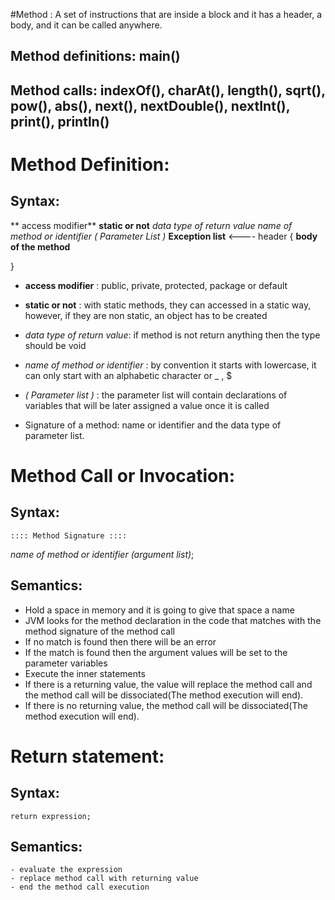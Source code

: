#Method : A set of instructions that are inside a block and it has a header, a body, and it can be called anywhere.
## Method definitions: main()
## Method calls: indexOf(), charAt(), length(), sqrt(), pow(), abs(), next(), nextDouble(), nextInt(), print(), println()
# Method Definition:
## Syntax:
** access modifier** **static or not** *data type of return value* *name of method or identifier* *( Parameter List )* **Exception list** <---- header
{
	**body of the method**
	
}

-  **access modifier** : public, private, protected, package or default
- **static or not** : with static methods, they can accessed in a static way, however, if they are non static, an object has to be created
- *data type of return value*: if method is not return anything then the type should be void
- *name of method or identifier* : by convention it starts with lowercase, it can only start with an alphabetic character or _ , $
- *( Parameter list )* : the parameter list will contain declarations of variables that will be later assigned a value once it is called

- Signature of a method: name or identifier and the data type of parameter list.



# Method Call or Invocation:
## Syntax:
	:::: Method Signature ::::
*name of method or identifier* *(argument list)*;

## Semantics:
 - Hold a space in memory and it is going to give that space a name
 - JVM looks for the method declaration in the code that matches with the method signature of the method call
 - If no match is found then there will be an error
 - If the match is found then the argument values will be set to the parameter variables
 - Execute the inner statements
 - If there is a returning value, the value will replace the method call and the method call will be dissociated(The method execution will end).
 - If there is no returning value, the method call will be dissociated(The method execution will end).
 
# Return statement:
## Syntax:
	return expression;
## Semantics:
	- evaluate the expression
	- replace method call with returning value
	- end the method call execution